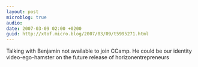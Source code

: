 ```yaml
---
layout: post
microblog: true
audio: 
date: 2007-03-09 02:00 +0200
guid: http://xtof.micro.blog/2007/03/09/t5995271.html
---
```

Talking with Benjamin not available to join CCamp. He could be our identity video-ego-hamster on the future release of horizonentrepreneurs
